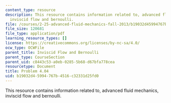 ```yaml
---
content_type: resource
description: This resource contains information related to, advanced fluid mechanics,
  inviscid flow and bernoulli.
file: /courses/2-25-advanced-fluid-mechanics-fall-2013/b19032d45994767b4516c32331d25fd0_MIT2_25F13_Shapi4.04_Prob.pdf
file_size: 120681
file_type: application/pdf
learning_resource_types: []
license: https://creativecommons.org/licenses/by-nc-sa/4.0/
ocw_type: OCWFile
parent_title: Inviscid Flow and Bernoulli
parent_type: CourseSection
parent_uid: c8443c53-a0eb-0285-5b68-d67bfa778cea
resourcetype: Document
title: Problem 4.04
uid: b19032d4-5994-767b-4516-c32331d25fd0
---
```

This resource contains information related to, advanced fluid mechanics, inviscid flow and bernoulli.